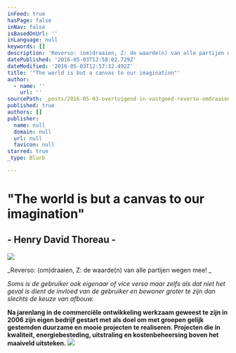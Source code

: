 ```yaml
---
inFeed: true
hasPage: false
inNav: false
isBasedOnUrl: ''
inLanguage: null
keywords: []
description: 'Reverso: (om)draaien, Z: de waarde(n) van alle partijen wegen mee! '
datePublished: '2016-05-03T12:58:02.729Z'
dateModified: '2016-05-03T12:57:32.492Z'
title: '"The world is but a canvas to our imagination"'
author:
  - name: ''
    url: ''
sourcePath: _posts/2016-05-03-overtuigend-in-vastgoed-reverso-omdraaien-z-de-waarde.md
published: true
authors: []
publisher:
  name: null
  domain: null
  url: null
  favicon: null
starred: true
_type: Blurb

---
```

# "The world is but a canvas to our imagination"

## - Henry David Thoreau -
![](https://s3-us-west-2.amazonaws.com/the-grid-img/p/d373b6fa18c9e4f85e5c2c214941971d16a9f71e.jpg)

_Reverso: (om)draaien, Z: de waarde(n) van alle partijen wegen mee! _

_Soms is de gebruiker ook eigenaar of vice versa maar zelfs als dat niet het geval is dient de invloed van de gebruiker en bewoner groter te zijn dan slechts de keuze van afbouw._

**Na jarenlang in de commerciële ontwikkeling werkzaam geweest te zijn in 2006 zijn eigen bedrijf gestart met als doel om met groepen gelijk gestemden duurzame en mooie projecten te realiseren. Projecten die in kwaliteit, energiebesteding, uitstraling en kostenbeheersing boven het maaiveld uitsteken.**
![](https://the-grid-user-content.s3-us-west-2.amazonaws.com/01dfdb3f-5732-40bc-85b8-600c5182d6e9.jpg)